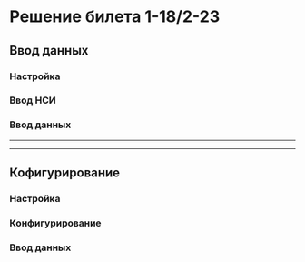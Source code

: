 # Решение билета 1-18/2-23
## Ввод данных
### Настройка
### Ввод НСИ
### Ввод данных
***
*** 
## Кофигурирование
### Настройка
### Конфигурирование
### Ввод данных
